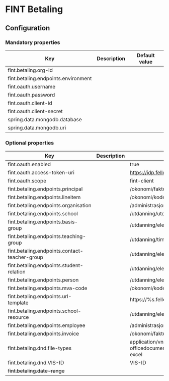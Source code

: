 # FINT Betaling

## Configuration
### Mandatory properties
| Key | Description | Default value |
| ---- | ---- | ---- |
| fint.betaling.org-id |  | |
| fint.betaling.endpoints.environment | | |
| fint.oauth.username | | |
| fint.oauth.password | | |
| fint.oauth.client-id | | |
| fint.oauth.client-secret | | |
| spring.data.mongodb.database | | |
| spring.data.mongodb.uri | | |


### Optional properties
| Key | Description | Default value |
| ---- | ---- | ---- |
| fint.oauth.enabled | | true |
| fint.oauth.access-token-uri | | https://idp.felleskomponent.no/nidp/oauth/nam/token |
| fint.oauth.scope | | fint-client |
| fint.betaling.endpoints.principal | | /okonomi/faktura/fakturautsteder |
| fint.betaling.endpoints.lineitem | | /okonomi/kodeverk/vare | 
| fint.betaling.endpoints.organisation | | /administrasjon/organisasjon/organisasjonselement |
| fint.betaling.endpoints.school | | /utdanning/utdanningsprogram/skole |
| fint.betaling.endpoints.basis-group | |/utdanning/elev/basisgruppe | 
| fint.betaling.endpoints.teaching-group | |/utdanning/timeplan/undervisningsgruppe | 
| fint.betaling.endpoints.contact-teacher-group | |/utdanning/elev/kontaktlarergruppe | 
| fint.betaling.endpoints.student-relation | |/utdanning/elev/elevforhold | 
| fint.betaling.endpoints.person | |/utdanning/elev/person | 
| fint.betaling.endpoints.mva-code | |/okonomi/kodeverk/merverdiavgift | 
| fint.betaling.endpoints.url-template | |https://%s.felleskomponent.no%s | 
| fint.betaling.endpoints.school-resource | |/utdanning/elev/skoleressurs | 
| fint.betaling.endpoints.employee | |/administrasjon/personal/person | 
| fint.betaling.endpoints.invoice | |/okonomi/faktura/faktura | 
| fint.betaling.dnd.file-types | |application/vnd.openxmlformats-officedocument.spreadsheetml.sheet,application/vnd.ms-excel | 
| fint.betaling.dnd.VIS-ID | |VIS-ID | 
| ~~fint.betaling.date-range~~|  | |

